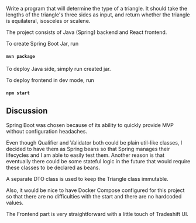 Write a program that will determine the type of a triangle. 
It should take the lengths of the triangle's three sides as input, and return whether the triangle is equilateral, isosceles or scalene.

The project consists of Java (Spring) backend and React frontend.

To create Spring Boot Jar, run
#### `mvn package`

To deploy Java side, simply run created jar.

To deploy frontend in dev mode, run
#### `npm start`

## Discussion

Spring Boot was chosen because of its ability to quickly provide MVP without configuration headaches.

Even though Qualifier and Validator both could be plain util-like classes, I decided to have them as Spring beans so that Spring manages their lifecycles and I am able to easily test them.
Another reason is that eventually there could be some stateful logic in the future that would require these classes to be declared as beans.

A separate DTO class is used to keep the Triangle class immutable.

Also, it would be nice to have Docker Compose configured for this project so that there are no difficulties with the start and there are no hardcoded values.

The Frontend part is very straightforward with a little touch of Tradeshift UI.
